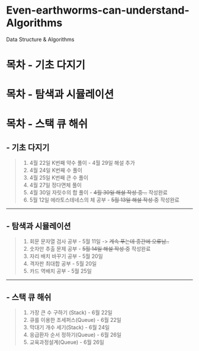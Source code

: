 # Even-earthworms-can-understand-Algorithms

Data Structure &amp; Algorithms

# 목차 - 기초 다지기

# 목차 - 탐색과 시뮬레이션   

# 목차 - 스택 큐 해쉬




## - 기초 다지기

> 1. 4월 22일 K번째 약수 풀이 - 4월 29일 해설 추가
> 2. 4월 24일 K번째 수 풀이
> 3. 4월 25일 K번째 큰 수 풀이
> 4. 4월 27일 정다면체 풀이
> 5. 4월 30일 자릿수의 합 풀이 - ~~4월 30일 해설 작성 중 ..~~ 작성완료
> 6. 5월 12일 에라토스테네스의 체 공부 - ~~5월 13일 해설 작성 중~~ 작성완료

***

## - 탐색과 시뮬레이션

> 1. 회문 문자열 검사 공부 - 5월 11일 -> ~~계속 푸는데 중간에 오류남..~~
> 2. 숫자만 추출 문제 공부 - ~~5월 14일 해설 작성 중~~ 작성완료
> 3. 자리 배치 바꾸기 공부 - 5월 20일
> 4. 격자판 최대합 공부 - 5월 20일
> 5. 카드 역배치 공부 - 5월 25일 
> 
***
## - 스택 큐 해쉬 

> 1. 가장 큰 수 구하기 (Stack) - 6월 22일    
> 2. 큐를 이용한 조세퍼스(Queue) - 6월 22일 
> 3. 막대기 개수 세기(Stack) - 6월 24일
> 4. 응급환자 순서 정하기(Queue) - 6월 26일
> 5. 교육과정설계(Queue) - 6월 26일 
